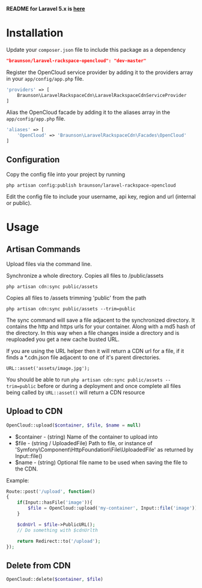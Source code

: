 **README for Laravel 5.x is [here](./README.md)**

# Installation

Update your `composer.json` file to include this package as a dependency
```json
"braunson/laravel-rackspace-opencloud": "dev-master"
```

Register the OpenCloud service provider by adding it to the providers array in your `app/config/app.php` file.
```php
'providers' => [
	Braunson\LaravelRackspaceCdn\LaravelRackspaceCdnServiceProvider
]
```

Alias the OpenCloud facade by adding it to the aliases array in the `app/config/app.php` file.
```php
'aliases' => [
	'OpenCloud' => 'Braunson\LaravelRackspaceCdn\Facades\OpenCloud'
]
```

## Configuration

Copy the config file into your project by running
```
php artisan config:publish braunson/laravel-rackspace-opencloud
```

Edit the config file to include your username, api key, region and url (internal or public).

# Usage

## Artisan Commands

Upload files via the command line.

Synchronize a whole directory. Copies all files to /public/assets
```
php artisan cdn:sync public/assets
```

Copies all files to /assets trimming 'public' from the path
```
php artisan cdn:sync public/assets --trim=public
```

The sync command will save a file adjacent to the synchronized directory. It contains the http and https urls for your container. Along with a md5 hash of the directory.
In this way when a file changes inside a directory and is reuploaded you get a new cache busted URL.

If you are using the URL helper then it will return a CDN url for a file, if it finds a *.cdn.json file adjacent to one of it's parent directories.

```
URL::asset('assets/image.jpg');
```

You should be able to run `php artisan cdn:sync public/assets --trim=public` before or during a deployment and once complete all files being called by `URL::asset()` will return a CDN resource


## Upload to CDN

```php
OpenCloud::upload($container, $file, $name = null)
```

- $container - (string) Name of the container to upload into
- $file - (string / UploadedFile) Path to file, or instance of 'Symfony\Component\HttpFoundation\File\UploadedFile' as returned by Input::file()
- $name - (string) Optional file name to be used when saving the file to the CDN.

Example:
```php
Route::post('/upload', function()
{
	if(Input::hasFile('image')){
		$file = OpenCloud::upload('my-container', Input::file('image'));
	}

	$cdnUrl = $file->PublicURL();
	// Do something with $cdnUrlth

	return Redirect::to('/upload');
});
```
## Delete from CDN

```php
OpenCloud::delete($container, $file)
```
